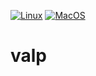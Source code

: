 [![Linux](https://github.com/valp-lang/valp/actions/workflows/linux.yml/badge.svg?branch=master)](https://github.com/valp-lang/valp/actions/workflows/linux.yml)
[![MacOS](https://github.com/valp-lang/valp/actions/workflows/macos.yml/badge.svg?branch=master)](https://github.com/valp-lang/valp/actions/workflows/macos.yml)
# valp
